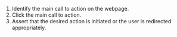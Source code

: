 1. Identify the main call to action on the webpage.
2. Click the main call to action.
3. Assert that the desired action is initiated or the user is redirected appropriately.